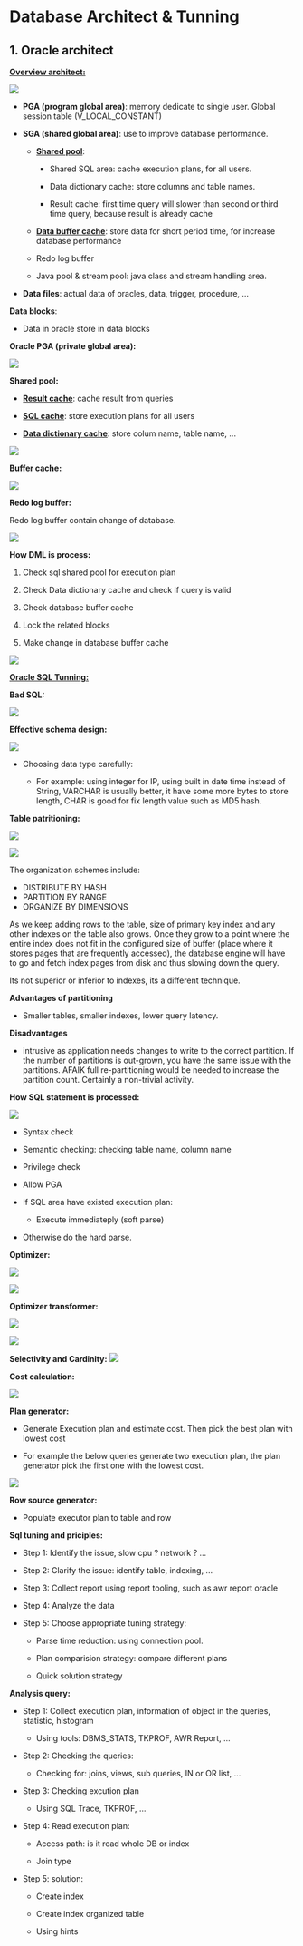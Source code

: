 # Database Architect & Tunning

## 1. Oracle architect

**<u>Overview architect:</u>**

![](./img/database/oracle-1.PNG)

- **PGA (program global area)**: memory dedicate to single user. Global session table (V_LOCAL_CONSTANT)

- **SGA (shared global area)**: use to improve database performance.
  
  - **<u>Shared pool</u>**:
    
    - Shared SQL area: cache execution plans, for all users.
    
    - Data dictionary cache: store columns and table names.
    
    - Result cache: first time query will slower than second or third time query, because result is already cache
  
  - **<u>Data buffer cache</u>**: store data for short period time, for increase database performance
  
  - Redo log buffer
  
  - Java pool & stream pool: java class and stream handling area.

- **Data files**: actual data of oracles, data, trigger, procedure, ...

**Data blocks**:

- Data in oracle store in data blocks

**Oracle PGA (private global area):**

![](./img/database/oracle-2.PNG)

**Shared pool:**

- **<u>Result cache</u>**: cache result from queries

- **<u>SQL cache</u>**: store execution plans for all users

- **<u>Data dictionary cache</u>**: store colum name, table name, ...

![](./img/database/oracle-3.PNG)

**Buffer cache:**

![](./img/database/oracle-4.PNG)

**Redo log buffer:**

Redo log buffer contain change of database.

![](./img/database/oracle-5.PNG)

**How DML is process:**

1. Check sql shared pool for execution plan

2. Check Data dictionary cache and check if query is valid

3. Check database buffer cache

4. Lock the related blocks

5. Make change in database buffer cache

![](C:\Users\duyng\AppData\Roaming\marktext\images\2022-06-08-15-25-50-image.png)

**<u>Oracle SQL Tunning:</u>**

**Bad SQL:**

![](C:\Users\duyng\AppData\Roaming\marktext\images\2022-06-08-15-56-06-image.png)

**Effective schema design:**

![](C:\Users\duyng\AppData\Roaming\marktext\images\2022-06-08-17-22-21-image.png)

- Choosing data type carefully:
  
  - For example: using integer for IP, using built in date time instead of String, VARCHAR is usually better, it have some more bytes to store length, CHAR is good for fix length value such as MD5 hash.



**Table patritioning:**

![](./img/database/oracle-6.PNG)

![](C:\Users\duyng\AppData\Roaming\marktext\images\2022-06-08-17-39-31-image.png)

The organization schemes include:

- DISTRIBUTE BY HASH
- PARTITION BY RANGE
- ORGANIZE BY DIMENSIONS

As we keep adding rows to the table, size of primary key index and any other indexes on the table also grows. Once they grow to a point where the entire index does not fit in the configured size of buffer (place where it stores pages that are frequently accessed), the database engine will have to go and fetch index pages from disk and thus slowing down the query.

Its not superior or inferior to indexes, its a different technique.



**Advantages of partitioning**

- Smaller tables, smaller indexes, lower query latency.

**Disadvantages**

- intrusive as application needs changes to write to the correct partition. If the number of partitions is out-grown, you have the same issue with the partitions. AFAIK full re-partitioning would be needed to increase the partition count. Certainly a non-trivial activity.



**How SQL statement is processed:**

![](./img/database/oracle-7.PNG)

- Syntax check

- Semantic checking: checking table name, column name

- Privilege check

- Allow PGA

- If SQL area have existed execution plan:
  
  - Execute immediateply (soft parse)

- Otherwise do the hard parse.



**Optimizer:**

![](./img/database/oracle-8.PNG)

![](C:\Users\duyng\AppData\Roaming\marktext\images\2022-06-08-17-57-58-image.png)

**Optimizer transformer:**

![](./img/database/oracle-9.PNG)

![](./img/database/oracle-10.PNG)

**Selectivity and Cardinity:**
![](./img/database/oracle-11.PNG)

**Cost calculation:**

![](./img/database/oracle-12.PNG)

**Plan generator:**

- Generate Execution plan and estimate cost. Then pick the best plan with lowest cost

- For example the below queries generate two execution plan, the plan generator pick the first one with the lowest cost.

![](./img/database/oracle-13.PNG)

**Row source generator:**

- Populate executor plan to table and row



**Sql tuning and priciples:**

- Step 1: Identify the issue, slow cpu ? network ? ... 

- Step 2: Clarify the issue: identify table, indexing, ...

- Step 3: Collect report using report tooling, such as awr report oracle

- Step 4: Analyze the data

- Step 5: Choose appropriate tuning strategy: 
  
  - Parse time reduction: using connection pool. 
  
  - Plan comparision strategy: compare different plans
  
  - Quick solution strategy



**Analysis query:**

- Step 1: Collect execution plan, information of object in the queries, statistic, histogram
  
  - Using tools: DBMS_STATS, TKPROF, AWR Report, ...

- Step 2: Checking the queries:
  
  - Checking for: joins, views, sub queries, IN or OR list, ...

- Step 3: Checking excution plan
  
  - Using SQL Trace, TKPROF, ...

- Step 4: Read execution plan:
  
  - Access path: is it read whole DB or index
  
  - Join type

- Step 5: solution:
  
  - Create index
  
  - Create index organized table
  
  - Using hints






